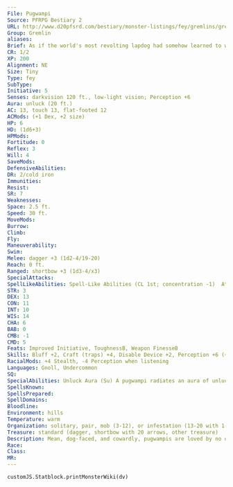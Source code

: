 ```yaml
---
File: Pugwampi
Source: PFRPG Bestiary 2
URL: http://www.d20pfsrd.com/bestiary/monster-listings/fey/gremlins/gremlin-pugwampi
Group: Gremlin
aliases: 
Brief: As if the world's most revolting lapdog had somehow learned to walk on its back legs, this sickly creature slinks forward carefully.
CR: 1/2
XP: 200
Alignment: NE
Size: Tiny
Type: fey
SubType: 
Initiative: 5
Senses: darkvision 120 ft., low-light vision; Perception +6
Aura: unluck (20 ft.)
AC: 13, touch 13, flat-footed 12
ACMods: (+1 Dex, +2 size)
HP: 6
HD: (1d6+3)
HPMods: 
Fortitude: 0
Reflex: 3
Will: 4
SaveMods: 
DefensiveAbilities: 
DR: 2/cold iron
Immunities: 
Resist: 
SR: 7
Weaknesses: 
Space: 2.5 ft.
Speed: 30 ft.
MoveMods: 
Burrow: 
Climb: 
Fly: 
Maneuverability: 
Swim: 
Melee: dagger +3 (1d2-4/19-20)
Reach: 0 ft.
Ranged: shortbow +3 (1d3-4/x3)
SpecialAttacks: 
SpellLikeAbilities: Spell-Like Abilities (CL 1st; concentration -1)  At will-prestidigitation, speak with animals  1/day-shatter (DC 10)
STR: 3
DEX: 13
CON: 11
INT: 10
WIS: 14
CHA: 6
BAB: 0
CMB: -1
CMD: 5
Feats: Improved Initiative, ToughnessB, Weapon FinesseB
Skills: Bluff +2, Craft (traps) +4, Disable Device +2, Perception +6 (+2 Listening), Ride +2, Stealth +17
RacialMods: +4 Stealth, -4 Perception when listening
Languages: Gnoll, Undercommon
SQ: 
SpecialAbilities: Unluck Aura (Su) A pugwampi radiates an aura of unluck to a radius of 20 feet. Any creature in this area must roll two d20s whenever a situation calls for a d20 roll (such as an attack roll, a skill check, or a saving throw) and must use the lower of the two results generated. This is a mind-affecting effect that does not work on animals, other gremlins, or gnolls. Any character who gains any sort of luck bonus (such as that granted by a luckstone or divine favor) is immune to the pugwampi unluck aura.
SpellsKnown: 
SpellsPrepared: 
SpellDomains: 
Bloodline: 
Environment: hills
Temperature: warm
Organization: solitary, pair, mob (3-12), or infestation (13-20 with 1-3 druids of 1st-3rd level, 1 fighter leader of 2nd-4th level, 2-8 trained stirges, and 2-5 trained baboons)
Treasure: standard (dagger, shortbow with 20 arrows, other treasure)
Description: Mean, dog-faced, and cowardly, pugwampis are loved by no one-not even other gremlins. These gremlins take disproportionate amounts of enjoyment from the accidents and missteps of other creatures, often going to great lengths to manufacture the perfect deadfalls or stumbling blocks. They then wait nearby, both to laugh at the inevitable mishaps and to make sure their personal unluckiness is passed off on their victims.  Pugwampis live in caves or ruined buildings, occasionally venturing forth to find victims upon which to inf lict their sick senses of humor. Their "jokes" tend to involve spikes and excrement, or sometimes pits full of spiders or campsites that flood with swamp water.  Certainly only the pugwampis consider their jokes funny.  As all pugwampis are somewhat deaf, when not trying to be stealthy, they tend to scream and yell loudly so they can hear themselves and each other.  At some point in the distant past, pugwampis became enamored of gnolls, seeing in the beast-men a kindred form and thus aspiring to the height and deadly prowess of the savage warriors, whom they honor as gods. Gnolls, for their part, hate pugwampis even more than other creatures, mostly because of the gremlins' weakness and sickening fawning, though they sometimes keep the gremlins around just to torment them.
Race: 
Class: 
MR: 
---
```

```dataviewjs
customJS.Statblock.printMonsterWiki(dv)
```
